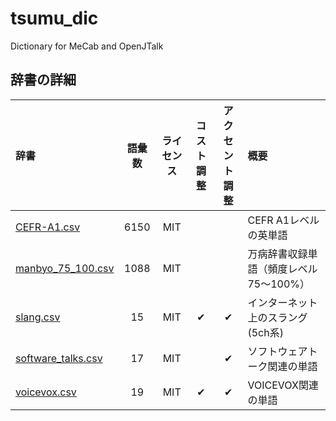 # tsumu_dic
Dictionary for MeCab and OpenJTalk

## 辞書の詳細

| 辞書 | 語彙数 | ライセンス | コスト調整 | アクセント調整 | 概要 |
|:---|:---:|:---:|:---:|:---:|:---|
| [CEFR-A1.csv](dict/external/english/CEFR-A1.csv) | 6150 | MIT |  |  | CEFR A1レベルの英単語 |
| [manbyo_75_100.csv](dict/external/manbyo/manbyo_75_100.cs) | 1088 | MIT |  |  | 万病辞書収録単語（頻度レベル75～100%） |
| [slang.csv](dict/internet/slang.csv) | 15 | MIT | ✔ | ✔ | インターネット上のスラング(5ch系) |
| [software_talks.csv](dict/tts/software_talks.csv) | 17 | MIT |  | ✔ | ソフトウェアトーク関連の単語 |
| [voicevox.csv](dict/tts/voicevox.csv) | 19 | MIT | ✔ | ✔ | VOICEVOX関連の単語 |